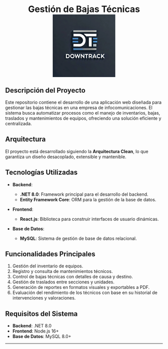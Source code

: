  
<h1 style="text-align: center;">
  Gestión de Bajas Técnicas
  <br>
  <img src="./logo.jpg" alt="Gestión de Bajas Técnicas" style="display: block; margin: 0 auto; width: 200px;">
</h1>

## Descripción del Proyecto

Este repositorio contiene el desarrollo de una aplicación web diseñada para gestionar las bajas técnicas en una empresa de infocomunicaciones. El sistema busca automatizar procesos como el manejo de inventarios, bajas, traslados y mantenimientos de equipos, ofreciendo una solución eficiente y centralizada.

## Arquitectura

El proyecto está desarrollado siguiendo la **Arquitectura Clean**, lo que garantiza un diseño desacoplado, extensible y mantenible.

## Tecnologías Utilizadas

- **Backend**:  
  - **.NET 8.0**: Framework principal para el desarrollo del backend.  
  - **Entity Framework Core**: ORM para la gestión de la base de datos.

- **Frontend**:  
  - **React.js**: Biblioteca para construir interfaces de usuario dinámicas.

- **Base de Datos**:  
  - **MySQL**: Sistema de gestión de base de datos relacional.

## Funcionalidades Principales

1. Gestión del inventario de equipos.
2. Registro y consulta de mantenimientos técnicos.
3. Control de bajas técnicas con detalles de causa y destino.
4. Gestión de traslados entre secciones y unidades.
5. Generación de reportes en formatos visuales y exportables a PDF.
6. Evaluación del rendimiento de los técnicos con base en su historial de intervenciones y valoraciones.

## Requisitos del Sistema

- **Backend**: .NET 8.0  
- **Frontend**: Node.js 16+  
- **Base de Datos**: MySQL 8.0+  

---
